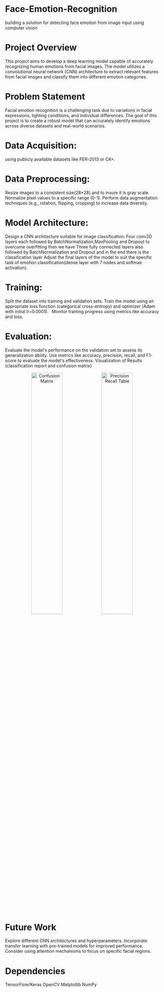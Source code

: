# Face-Emotion-Recognition
building a solution for detecting face emotion from image input using computer vision

# Project Overview
This project aims to develop a deep learning model capable of accurately recognizing human emotions from facial images. The model utilizes a convolutional neural network (CNN) architecture to extract relevant features from facial images and classify them into different emotion categories.

# Problem Statement
Facial emotion recognition is a challenging task due to variations in facial expressions, lighting conditions, and individual differences. The goal of this project is to create a robust model that can accurately identify emotions across diverse datasets and real-world scenarios.


# Data Acquisition:
using publicly available datasets like FER-2013 or CK+.

# Data Preprocessing:
Resize images to a consistent size(28*28) and to insure it is gray scale.
Normalize pixel values to a specific range (0-1).
Perform data augmentation techniques (e.g., rotation, flipping, cropping) to increase data diversity.

# Model Architecture:
Design a CNN architecture suitable for image classification:
Four conv2D layers each followed by BatchNormalization,MaxPooling and Dropout to overcome overfitting
then we have Three fully connected layers also followed by BatchNormalization and Dropout and in the end there is the classification layer
Adjust the final layers of the model to suit the specific task of emotion classification(dense layer with 7 nodes and softmax activation).

# Training:
Split the dataset into training and validation sets.
Train the model using an appropriate loss function (categorical cross-entropy) and optimizer (Adam with initial lr=0.0001).   
Monitor training progress using metrics like accuracy and loss.

# Evaluation:
Evaluate the model's performance on the validation set to assess its generalization ability.
Use metrics like accuracy, precision, recall, and F1-score to evaluate the model's effectiveness.
Visualization of Results (classification report and confusion matrix)
<p align="center">
  <img src="https://github.com/user-attachments/assets/59803c2c-495b-4f23-86f7-409c3504e5e1" alt="Confusion Matrix" width="45%" />
  <img src="https://github.com/user-attachments/assets/72518584-337c-4dc9-a2ff-fc6dc2434081" alt="Precision Recall Table" width="45%" />
</p>


# Future Work
Explore different CNN architectures and hyperparameters.
Incorporate transfer learning with pre-trained models for improved performance.
Consider using attention mechanisms to focus on specific facial regions.

# Dependencies
TensorFlow/Keras
OpenCV
Matplotlib
NumPy
